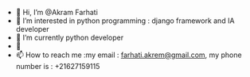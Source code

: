 - 👋 Hi, I’m @Akram Farhati
- 👀 I’m interested in python programming : django framework and IA developer
- 🌱 I’m currently python developer
- 💞️ 
- 📫 How to reach me :my email : farhati.akrem@gmail.com, my phone number is : +21627159115

<!---
farhati2/farhati2 is a ✨ special ✨ repository because its `README.md` (this file) appears on your GitHub profile.
You can click the Preview link to take a look at your changes.
--->
